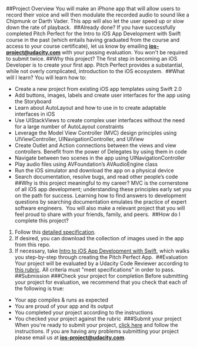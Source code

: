 ##Project Overview
You will make an iPhone app that will allow users to record their voice and will then modulate the recorded audio to sound like a Chipmunk or Darth Vader. This app will also let the user speed up or slow down the rate of playback.
​
##Already done?
If you have successfully completed Pitch Perfect for the Intro to iOS App Development with Swift course in the past (which entails having graduated from the course and access to your course certificate), let us know by emailing **ios-project@udacity.com** with your passing evaluation. You won't be required to submit twice.
​
##Why this project?
The first step in becoming an iOS Developer is to create your first app. Pitch Perfect provides a substantial, while not overly complicated, introduction to the iOS ecosystem.
​
##What will I learn?
You will learn how to:
​
* Create a new project from existing iOS app templates using Swift 2.0
* Add buttons, images, labels and create user interfaces for the app using the Storyboard
* Learn about AutoLayout and how to use in to create adaptable interfaces in iOS
* Use UIStackViews to create complex user interfaces without the need for a large number of AutoLayout constraints
* Leverage the Model View Controller (MVC) design principles using UIViewController, UINavigationController, and UIView
* Create Outlet and Action connections between the views and view controllers. 
Benefit from the power of Delegates by using them in code
* Navigate between two scenes in the app using UINavigationController
* Play audio files using AVFoundation’s AVAudioEngine class
* Run the iOS simulator and download the app on a physical device 
* Search documentation, resolve bugs, and read other people’s code
​
##Why is this project meaningful to my career?
MVC is the cornerstone of all iOS app development; understanding these principles early set you on the path for success.
Learning how to find answers to development questions by searching documentation emulates the practice of expert software engineers.
​
You will also make a relevant project that you will feel proud to share with your friends, family, and peers.
​
##How do I complete this project?
1. Follow this <a href="https://docs.google.com/document/d/1giyVDlOLBPUyNDVf_Eyqt0Oyxb-3sUDKPFK-XBkZNbc/pub?embedded=true" target="_blank">detailed specification</a>. 
2. If desired, you can download the collection of images used in the app from this repo.
3. If necessary, take <a href="https://classroom.udacity.com/nanodegrees/nd003/parts/0031345401/modules/308221874075460/lessons/6994652511/concepts/70391285470923" target="_blank">Intro to iOS App Development with Swift</a>, which walks you step-by-step through creating the Pitch Perfect App.
​
##Evaluation
Your project will be evaluated by a Udacity Code Reviewer according to <a href="https://review.udacity.com/#!/projects/3082218740/rubric" target="_blank">this rubric</a>. All criteria must "meet specifications" in order to pass.
​
##Submission
###Check your project for completion
Before submitting your project for evaluation, we recommend that you check that each of the following is true:
​
* Your app compiles & runs as expected
* You are proud of your app and its output
* You completed your project according to the instructions
* You checked your project against the rubric
​
###Submit your project
When you're ready to submit your project, <a href="https://review.udacity.com/#!/projects/3082218740" target="_blank">click here</a> and follow the instructions. If you are having any problems submitting your project please email us at **ios-project@udacity.com**.
